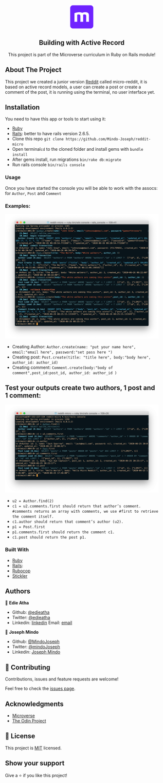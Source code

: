 <br />
<p align="center">
  <a href="https://www.microverse.org/">
    <img src="app/assets/images/microverse.png" alt="Logo" width="80" height="80">
  </a>

  <h2 align="center">Building with Active Record</h2>

  <p align="center">
    This project is part of the Microverse curriculum in Ruby on Rails module!
  </p>
</p>

## About The Project

This project we created a junior version [Reddit](https://www.reddit.com/) called micro-reddit, it is based on active record models, a user can create a post or create a comment of the post, it is running using the terminal, no user interface yet.

<!-- INSTALLATION -->
## Installation

You need to have this app or tools to start using it:
* [Ruby](https://www.ruby-lang.org/en/downloads/)
* [Rails](https://rubyonrails.org/): better to have rails version 2.6.5.
* Clone this repo ```git clone https://github.com/Mindo-Joseph/reddit-micro```
* Open terminal```cd``` to the cloned folder and install gems with ```bundle install```
* After gems install, run migrations ```bin/rake db:migrate```
* Run rails console ```bin/rails console```

### Usage

Once you have started the console you will be able to work with the assocs: for `Author`, `Post` and `Comment` 

### Examples:

![screenshoot](img.png)

- Creating Author: `Author.create(name: "put your name here", email:"email here", password:"set pass here ")`
- Creating post: `Post.create(title: "title here", body:"body here", author_id: author_id)`
- Creating comment: `Comment.create(body:"body of comment",post_id:post_id, author_id: author_id )`

## Test your outputs create two authors, 1 post and 1 comment:

![screenshoot](img2.png)

- `u2 = Author.find(2)`
- `c1 = u2.comments.first should return that author’s comment. #comments returns an array with comments, we use #first to retrieve the comment itself.`
- `c1.author should return that comment’s author (u2).`
- `p1 = Post.first`
- `p1.comments.first should return the comment c1.`
- `c1.post should return the post p1.`

### Built With

* [Ruby](https://www.ruby-lang.org/en/downloads/)
* [Rails](https://rubyonrails.org/):
* [Rubocop](https://github.com/rubocop-hq/rubocop)
* [Stickler](https://stickler-ci.com/)

## Authors

👤 **Edie Atha**

- Github: [@edieatha](https://github.com/edieatha)
- Twitter: [@edieatha](https://twitter.com/edieatha)
- Linkedin: [linkedin](https://www.linkedin.com/in/edieatha/)
 Email: [email](edieatha@gmail.com)

👤 **Joseph Mindo**

- Github: [@MindoJoseph](https://github.com/Mindo-Joseph)
- Twitter: [@mindoJoseph](https://twitter.com/mindoJoseph)
- Linkedin: [Joseph Mindo](https://www.linkedin.com/in/joseph-mindo-367284132/)


## 🤝 Contributing

Contributions, issues and feature requests are welcome!

Feel free to check the [issues page](https://github.com/Mindo-Joseph/reddit-micro/issues).


## Acknowledgments

* [Microverse](https://www.microverse.org/)
* [The Odin Project](https://www.theodinproject.com/)


## 📝 License

This project is [MIT](lic.url) licensed.


## Show your support

Give a ⭐️ if you like this project!

